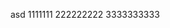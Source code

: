 <!--
 * @Author: your name
 * @Date: 2021-12-24 09:34:04
 * @LastEditTime: 2021-12-27 10:34:29
 * @LastEditors: your name
 * @Description: 打开koroFileHeader查看配置 进行设置: https://github.com/OBKoro1/koro1FileHeader/wiki/%E9%85%8D%E7%BD%AE
 * @FilePath: /ZoomlaCMS-VueCli-Portal002/README.md
-->
asd
1111111
222222222
3333333333